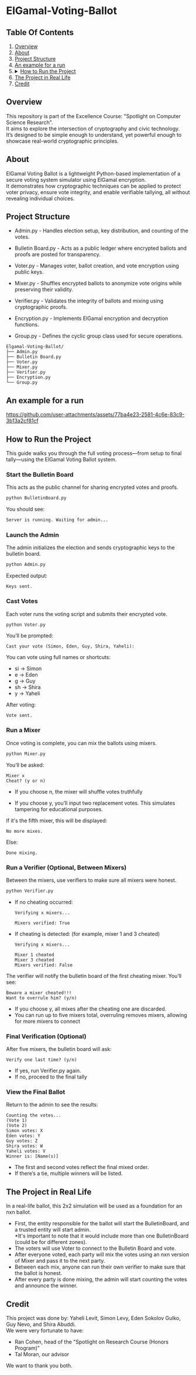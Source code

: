 # ElGamal-Voting-Ballot



<!-- TABLE OF CONTENTS -->
## Table Of Contents
<ol>
  <li><a href="#overview">Overview</a></li>
  <li><a href="#about">About</a></li>
  <li><a href="#project-structure">Project Structure</a></li>
  <li><a href="#an-example-for-a-run">An example for a run</a></li>
  <li>
    <details>
      <summary><a href="#how-to-run-the-project">How to Run the Project</a></summary>
      <ul>
          <li><a href="#start-the-bulletin-board">Start the Bulletin Board</a></li>
          <li><a href="#launch-the-admin">Launch the Admin</a></li>
          <li><a href="#cast-votes">Cast Votes</a></li>
          <li><a href="#run-a-mixer">Run a Mixer</a></li>
          <li><a href="#run-a-verifier-optional-between-mixers">Run a Verifier</a></li>
          <li><a href="#final-verification-optional">Final Verification</a></li>
          <li><a href="#view-the-final-ballot">View the Final Ballot</a></li>
      </ul>
    </details>
  </li>
  <li><a href="#the-project-in-real-life">The Project in Real Life</a></li>
  <li><a href="#credit">Credit</a></li>
</ol>


## Overview
This repository is part of the Excellence Course: "Spotlight on Computer Science Research".\
It aims to explore the intersection of cryptography and civic technology.\
It’s designed to be simple enough to understand, yet powerful enough to showcase real-world cryptographic principles.

## About
ElGamal Voting Ballot is a lightweight Python-based implementation of a secure voting system simulator using ElGamal encryption.\
It demonstrates how cryptographic techniques can be applied to protect voter privacy, ensure vote integrity, and enable verifiable tallying, all without revealing individual choices.

## Project Structure
- Admin.py - Handles election setup, key distribution, and counting of the votes.
- Bulletin Board.py - Acts as a public ledger where encrypted ballots and proofs are posted for transparency.
- Voter.py - Manages voter, ballot creation, and vote encryption using public keys.
- Mixer.py - Shuffles encrypted ballots to anonymize vote origins while preserving their validity.
- Verifier.py - Validates the integrity of ballots and mixing using cryptographic proofs.
  
- Encryption.py - Implements ElGamal encryption and decryption functions.
- Group.py - Defines the cyclic group class used for secure operations.

```
Elgamal-Voting-Ballot/
├── Admin.py
├── Bulletin Board.py
├── Voter.py
├── Mixer.py
├── Verifier.py
├── Encryption.py
└── Group.py
```

## An example for a run

https://github.com/user-attachments/assets/77ba4e23-2581-4c6e-83c9-3b13a2cf81cf
  
## How to Run the Project

This guide walks you through the full voting process—from setup to final tally—using the ElGamal Voting Ballot system.

### Start the Bulletin Board
This acts as the public channel for sharing encrypted votes and proofs.
```bash
python BulletinBoard.py
```
You should see:
```bash
Server is running. Waiting for admin...
```
### Launch the Admin
The admin initializes the election and sends cryptographic keys to the bulletin board.

```bash
python Admin.py
```
Expected output:
```
Keys sent.
```

### Cast Votes
Each voter runs the voting script and submits their encrypted vote.

```bash
python Voter.py
```
You’ll be prompted:
```
Cast your vote (Simon, Eden, Guy, Shira, Yaheli):
```

You can vote using full names or shortcuts:
- si → Simon
- e → Eden
- g → Guy
- sh → Shira
- y → Yaheli
  
After voting:
```
Vote sent.
```


### Run a Mixer
Once voting is complete, you can mix the ballots using mixers.
```bash
python Mixer.py
```
You’ll be asked:
```
Mixer x
Cheat? (y or n)
```
- If you choose n, the mixer will shuffle votes truthfully
    
- If you choose y, you’ll input two replacement votes. This simulates tampering for educational purposes.

If it's the fifth mixer, this will be displayed:
```
No more mixes.
```
Else:
```
Done mixing.
```
### Run a Verifier (Optional, Between Mixers)
Between the mixers, use verifiers to make sure all mixers were honest.

```bash
python Verifier.py
```
- If no cheating occurred:
  ```
  Verifying x mixers...
  
  Mixers verified: True
  ```
- If cheating is detected: (for example, mixer 1 and 3 cheated)
  ```
  Verifying x mixers...
  
  Mixer 1 cheated
  Mixer 3 cheated
  Mixers verified: False
  ```
The verifier will notify the bulletin board of the first cheating mixer. You’ll see:
```
Beware a mixer cheated!!!
Want to overrule him? (y/n)
```
- If you choose y, all mixes after the cheating one are discarded.
- You can run up to five mixers total, overruling removes mixers, allowing for more mixers to connect

### Final Verification (Optional)
After five mixers, the bulletin board will ask:
```
Verify one last time? (y/n)
```
- If yes, run Verifier.py again.
- If no, proceed to the final tally

### View the Final Ballot
Return to the admin to see the results:
```
Counting the votes...
(Vote 1)
(Vote 2)
Simon votes: X
Eden votes: Y
Guy votes: Z
Shira votes: W
Yaheli votes: V
Winner is: [Name(s)]
```
- The first and second votes reflect the final mixed order.
- If there’s a tie, multiple winners will be listed.

## The Project in Real Life 

In a real-life ballot, this 2x2 simulation will be used as a foundation for an nxn ballot.
- First, the entity responsible for the ballot will start the BulletinBoard, and a trusted entity will start admin.\
*It's important to note that it would include more than one BulletinBoard (could be for different zones).
- The voters will use Voter to connect to the Bulletin Board and vote.
- After everyone voted, each party will mix the votes using an nxn version of Mixer and pass it to the next party.
- Between each mix, anyone can run their own verifier to make sure that the ballot is honest.
- After every party is done mixing, the admin will start counting the votes and announce the winner.

## Credit
This project was done by: Yaheli Levit, Simon Levy, Eden Sokolov Gulko, Guy Nevo, and Shira Abuddi.\
We were very fortunate to have:
- Ran Cohen, head of the "Spotlight on Research Course (Honors Program)"
- Tal Moran, our advisor
  
We want to thank you both.
